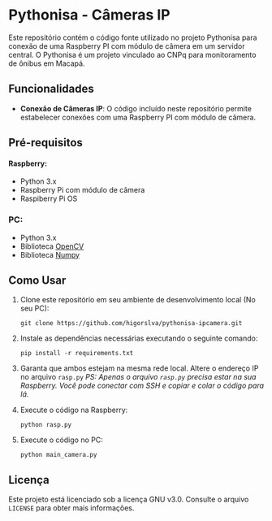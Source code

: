 # Pythonisa - Câmeras IP

Este repositório contém o código fonte utilizado no projeto Pythonisa para conexão de uma Raspberry PI com módulo de câmera em um servidor central. O Pythonisa é um projeto vinculado ao CNPq para monitoramento de ônibus em Macapá.

## Funcionalidades

- **Conexão de Câmeras IP**: O código incluído neste repositório permite estabelecer conexões com uma Raspberry PI com módulo de câmera.

## Pré-requisitos
#### Raspberry:
- Python 3.x
- Raspberry Pi com módulo de câmera
- Raspiberry Pi OS

### PC:
 - Python 3.x
 - Biblioteca [OpenCV](https://pypi.org/project/opencv-python/)
 - Biblioteca [Numpy](https://numpy.org/)

## Como Usar

1. Clone este repositório em seu ambiente de desenvolvimento local (No seu PC):

   ```
   git clone https://github.com/higorslva/pythonisa-ipcamera.git
   ```

2. Instale as dependências necessárias executando o seguinte comando:

   ```
   pip install -r requirements.txt
   ```

3. Garanta que ambos estejam na mesma rede local. Altere o endereço IP no arquivo ```rasp.py```
*PS: Apenas o arquivo ```rasp.py``` precisa estar na sua Raspberry. Você pode conectar com SSH e copiar e colar o código para lá.*

4. Execute o código na Raspberry:

   ```
   python rasp.py
   ```
5. Execute o código no PC:

   ```
   python main_camera.py
   ```

## Licença

Este projeto está licenciado sob a licença GNU v3.0. Consulte o arquivo `LICENSE` para obter mais informações.
